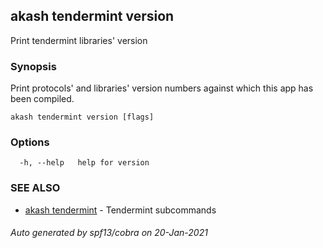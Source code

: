 ## akash tendermint version

Print tendermint libraries' version

### Synopsis

Print protocols' and libraries' version numbers
against which this app has been compiled.


```
akash tendermint version [flags]
```

### Options

```
  -h, --help   help for version
```

### SEE ALSO

* [akash tendermint](akash_tendermint.md)	 - Tendermint subcommands

###### Auto generated by spf13/cobra on 20-Jan-2021

